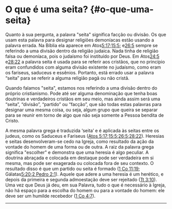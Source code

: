 # O que é uma seita? {#o-que-uma-seita}

Quanto à sua pergunta, a palavra &quot;seita&quot; significa facção ou divisão. Os que usam esta palavra para designar religiões demoníacas estão usando a palavra errada. Na Bíblia ela aparece em Atos[5:17](http://bibliaonline.com.br/acf/atos/5/17);[15:5](http://bibliaonline.com.br/acf/atos/15/5); e[26:5](http://bibliaonline.com.br/acf/atos/26/5) sempre se referindo a uma divisão dentro da religião judaica. Nada tinha de religião falsa ou demoníaca, pois o judaísmo foi instituído por Deus. Em Atos[24:5](http://bibliaonline.com.br/acf/atos/24/5) e[28:22](http://bibliaonline.com.br/acf/atos/28/22) a palavra seita é usada para se referir aos cristãos, que no princípio eram confundidos com alguma divisão existente no judaísmo, como eram os fariseus, saduceus e essênios. Portanto, está errado usar a palavra “seita” para se referir a alguma religião pagã ou não cristã.

Quando falamos &quot;seita&quot;, estamos nos referindo a uma divisão dentro do próprio cristianismo. Pode até ser alguma denominação que tenha boas doutrinas e verdadeiros cristãos em seu meio, mas ainda assim será uma “seita”, “divisão”, “partido” ou “facção”, que são todas estas palavras para designar uma mesma coisa, ou seja, algum grupo que queira se separar para se reunir em torno de algo que não seja somente a Pessoa bendita de Cristo.

A mesma palavra grega é traduzida ‘seita’ e é aplicada às seitas entre os judeus, como os Saduceus e Fariseus ([Atos 5:17](http://bibliaonline.com.br/acf/atos/5/17);[15:5](http://bibliaonline.com.br/acf/atos/15/5);[26:5](http://bibliaonline.com.br/acf/atos/26/5);[28:22](http://bibliaonline.com.br/acf/atos/28/22)). Heresias e seitas desenvolveram-se cedo na Igreja, como resultado da ação da vontade do homem de uma forma ou de outra. A raiz da palavra grega significa &quot;escolher&quot; e demonstra que uma heresia é algo peculiar. A doutrina abraçada e colocada em destaque pode ser verdadeira em si mesma, mas pode ser exagerada ou colocada fora de seu contexto. O resultado disso é que um partido ou seita é formado ([1 Co 11:19](http://bibliaonline.com.br/acf/1co/11/19); Gálatas[5:20](http://bibliaonline.com.br/acf/gl/5/20);[2 Pedro 2:1](http://bibliaonline.com.br/acf/2pe/2/1)). Aquele que adere a uma heresia é um herético, e depois da primeira e segunda admoestação deve ser rejeitado ([Tt 3:10](http://bibliaonline.com.br/acf/tt/3/10)). Uma vez que Deus já deu, em sua Palavra, tudo o que é necessário à Igreja, não há espaço para a escolha do homem ou para a vontade do homem: ele deve ser um humilde recebedor ([1 Co 4:7](http://bibliaonline.com.br/acf/1co/4/7)).

*****